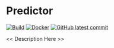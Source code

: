 # Predictor 
[![Build](https://github.com/barbacbd/predictor/actions/workflows/python-app.yml/badge.svg)](https://github.com/barbacbd/predictor/actions/workflows/python-app.yml) [![Docker](https://github.com/barbacbd/predictor/actions/workflows/docker-build.yml/badge.svg)](https://github.com/barbacbd/predictor/actions/workflows/docker-build.yml) [![GitHub latest commit](https://badgen.net/github/last-commit/barbacbd/cluster)](https://github.com/barbacbd/cluster/commit/)


<< Description Here >>



